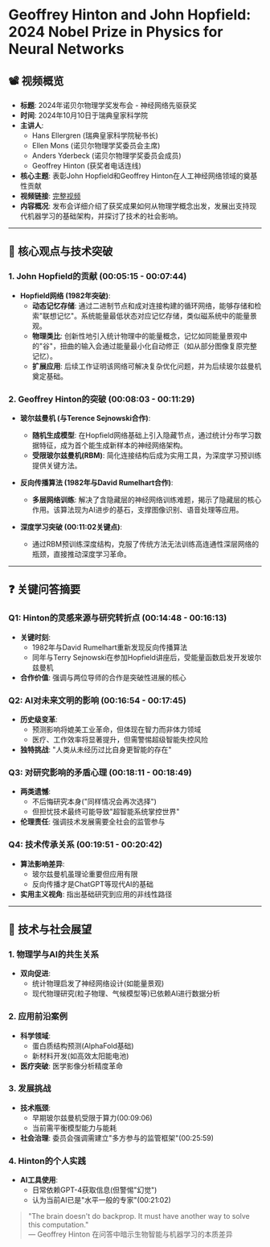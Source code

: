 # Geoffrey Hinton and John Hopfield: 2024 Nobel Prize in Physics for Neural Networks

## 📽️ 视频概览
- **标题**: 2024年诺贝尔物理学奖发布会 - 神经网络先驱获奖
- **时间**: 2024年10月10日于瑞典皇家科学院
- **主讲人**: 
  - Hans Ellergren (瑞典皇家科学院秘书长)
  - Ellen Mons (诺贝尔物理学奖委员会主席)
  - Anders Yderbeck (诺贝尔物理学奖委员会成员)
  - Geoffrey Hinton (获奖者电话连线)
- **核心主题**: 表彰John Hopfield和Geoffrey Hinton在人工神经网络领域的奠基性贡献
- **视频链接**: [完整视频](https://www.bilibili.com/video/BV1Ri2PYoEu6/?spm_id_from=333.337.search-card.all.click&vd_source=0bd589f46b265005336c077eea20fb52)
- **内容概况**: 发布会详细介绍了获奖成果如何从物理学概念出发，发展出支持现代机器学习的基础架构，并探讨了技术的社会影响。

---

## 🎯 核心观点与技术突破

### 1. **John Hopfield的贡献 (00:05:15 - 00:07:44)**
- **Hopfield网络 (1982年突破)**:
  - **动态记忆存储**: 通过二进制节点和成对连接构建的循环网络，能够存储和检索"联想记忆"。系统能量最低状态对应记忆存储，类似磁系统中的能量景观。
  - **物理类比**: 创新性地引入统计物理中的能量概念，记忆如同能量景观中的"谷"，扭曲的输入会通过能量最小化自动修正（如从部分图像复原完整记忆）。
  - **扩展应用**: 后续工作证明该网络可解决复杂优化问题，并为后续玻尔兹曼机奠定基础。

### 2. **Geoffrey Hinton的突破 (00:08:03 - 00:11:29)**
- **玻尔兹曼机 (与Terence Sejnowski合作)**:
  - **随机生成模型**: 在Hopfield网络基础上引入隐藏节点，通过统计分布学习数据特征，成为首个能生成新样本的神经网络架构。
  - **受限玻尔兹曼机(RBM)**: 简化连接结构后成为实用工具，为深度学习预训练提供关键方法。

- **反向传播算法 (1982年与David Rumelhart合作)**:
  - **多层网络训练**: 解决了含隐藏层的神经网络训练难题，揭示了隐藏层的核心作用。该算法现为AI进步的基石，支撑图像识别、语音处理等应用。

- **深度学习突破 (00:11:02关键点)**:
  - 通过RBM预训练深度结构，克服了传统方法无法训练高连通性深层网络的瓶颈，直接推动深度学习革命。

---

## ❓ 关键问答摘要

### Q1: Hinton的灵感来源与研究转折点 (00:14:48 - 00:16:13)
- **关键时刻**: 
  - 1982年与David Rumelhart重新发现反向传播算法
  - 同年与Terry Sejnowski在参加Hopfield讲座后，受能量函数启发开发玻尔兹曼机
- **合作价值**: 强调与两位导师的合作是突破性进展的核心

### Q2: AI对未来文明的影响 (00:16:54 - 00:17:45)
- **历史级变革**: 
  - 预测影响将媲美工业革命，但体现在智力而非体力领域
  - 医疗、工作效率将显著提升，但需警惕超级智能失控风险
- **独特挑战**: "人类从未经历过比自身更智能的存在"

### Q3: 对研究影响的矛盾心理 (00:18:11 - 00:18:49)
- **两类遗憾**: 
  - 不后悔研究本身("同样情况会再次选择")
  - 但担忧技术最终可能导致"超智能系统掌控世界"
- **伦理责任**: 强调技术发展需要全社会的监管参与

### Q4: 技术传承关系 (00:19:51 - 00:20:42)
- **算法影响差异**: 
  - 玻尔兹曼机虽理论重要但应用有限
  - 反向传播才是ChatGPT等现代AI的基础
- **实用主义视角**: 指出基础研究到应用的非线性路径

---

## 🔮 技术与社会展望

### 1. **物理学与AI的共生关系**
- **双向促进**: 
  - 统计物理启发了神经网络设计(如能量景观)
  - 现代物理研究(粒子物理、气候模型等)已依赖AI进行数据分析

### 2. **应用前沿案例**
- **科学领域**: 
  - 蛋白质结构预测(AlphaFold基础)
  - 新材料开发(如高效太阳能电池)
- **医疗突破**: 医学影像分析精度革命

### 3. **发展挑战**
- **技术瓶颈**: 
  - 早期玻尔兹曼机受限于算力(00:09:06)
  - 当前需平衡模型能力与能耗
- **社会治理**: 委员会强调需建立"多方参与的监管框架"(00:25:59)

### 4. **Hinton的个人实践**
- **AI工具使用**: 
  - 日常依赖GPT-4获取信息(但警惕"幻觉")
  - 认为当前AI已是"水平一般的专家"(00:21:02)

> "The brain doesn't do backprop. It must have another way to solve this computation."  
> — Geoffrey Hinton 在问答中暗示生物智能与机器学习的本质差异
